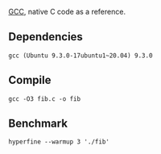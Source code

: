 [GCC](https://gcc.gnu.org/), native C code as a reference.

## Dependencies

```shell
gcc (Ubuntu 9.3.0-17ubuntu1~20.04) 9.3.0
```

## Compile

```shell
gcc -O3 fib.c -o fib
```

## Benchmark

```shell
hyperfine --warmup 3 './fib'
```
